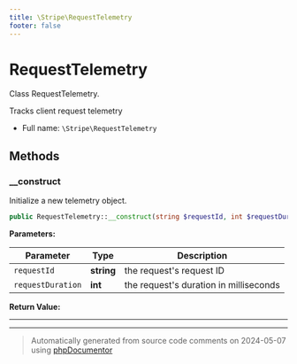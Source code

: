 ```yaml
---
title: \Stripe\RequestTelemetry
footer: false
---
```


# RequestTelemetry

Class RequestTelemetry.

Tracks client request telemetry

* Full name: `\Stripe\RequestTelemetry`



## Methods

### __construct

Initialize a new telemetry object.

```php
public RequestTelemetry::__construct(string $requestId, int $requestDuration): mixed
```








**Parameters:**

| Parameter | Type | Description |
|-----------|------|-------------|
| `requestId` | **string** | the request&#039;s request ID |
| `requestDuration` | **int** | the request&#039;s duration in milliseconds |


**Return Value:**





---


---
> Automatically generated from source code comments on 2024-05-07 using [phpDocumentor](http://www.phpdoc.org/)
